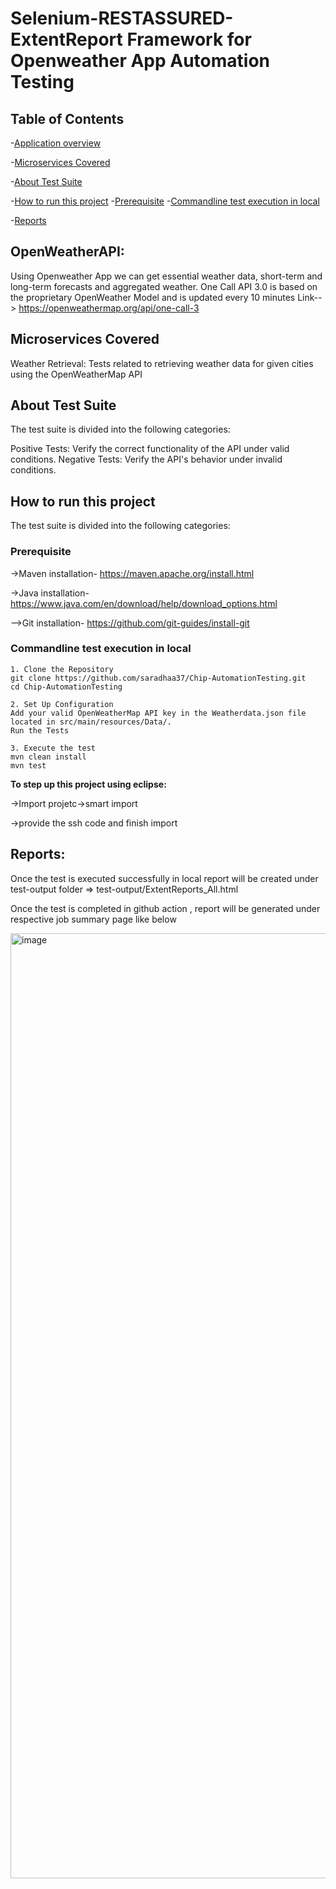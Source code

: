 # Selenium-RESTASSURED-ExtentReport Framework for Openweather App Automation Testing

## Table of Contents
-[Application overview](#openweatherapi)

-[Microservices Covered](#microservices-covered)

-[About Test Suite](#about-test-suite)

-[How to run this project](#how-to-run-this-project)
    -[Prerequisite](#prerequisite)
    -[Commandline test execution in local](#commandline-test-execution-in-local)

-[Reports](#reports)

## OpenWeatherAPI:
Using Openweather App we can get essential weather data, short-term and long-term forecasts and aggregated weather. One Call API 3.0 is based on the proprietary OpenWeather Model and is updated every 10 minutes
Link--> https://openweathermap.org/api/one-call-3

## Microservices Covered
Weather Retrieval: Tests related to retrieving weather data for given cities using the OpenWeatherMap API

## About Test Suite
The test suite is divided into the following categories:

Positive Tests: Verify the correct functionality of the API under valid conditions.
Negative Tests: Verify the API's behavior under invalid conditions.

## How to run this project
The test suite is divided into the following categories:

### Prerequisite

->Maven installation- https://maven.apache.org/install.html

->Java installation- https://www.java.com/en/download/help/download_options.html

-->Git installation- https://github.com/git-guides/install-git

### Commandline test execution in local
    
    1. Clone the Repository
    git clone https://github.com/saradhaa37/Chip-AutomationTesting.git
    cd Chip-AutomationTesting
    
    2. Set Up Configuration
    Add your valid OpenWeatherMap API key in the Weatherdata.json file located in src/main/resources/Data/.
    Run the Tests
    
    3. Execute the test
    mvn clean install
    mvn test

**To step up this project using eclipse:**

->Import projetc->smart import

->provide the ssh code and finish import

## Reports:
Once the test is executed successfully in local report will be created under test-output folder => test-output/ExtentReports_All.html

Once the test is completed in github action , report will be generated under respective job summary page like below

<img width="1512" alt="image" src="https://github.com/saradhaa37/Chip-AutomationTesting/assets/72251600/31aed711-71ad-493c-931f-c2bb176bfcfc">
